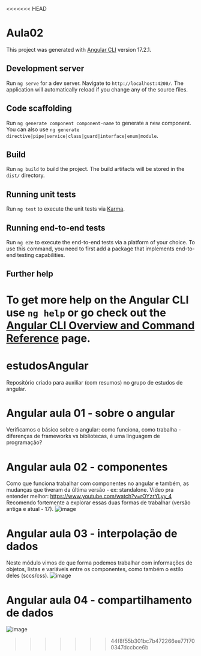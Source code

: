 <<<<<<< HEAD
# Aula02

This project was generated with [Angular CLI](https://github.com/angular/angular-cli) version 17.2.1.

## Development server

Run `ng serve` for a dev server. Navigate to `http://localhost:4200/`. The application will automatically reload if you change any of the source files.

## Code scaffolding

Run `ng generate component component-name` to generate a new component. You can also use `ng generate directive|pipe|service|class|guard|interface|enum|module`.

## Build

Run `ng build` to build the project. The build artifacts will be stored in the `dist/` directory.

## Running unit tests

Run `ng test` to execute the unit tests via [Karma](https://karma-runner.github.io).

## Running end-to-end tests

Run `ng e2e` to execute the end-to-end tests via a platform of your choice. To use this command, you need to first add a package that implements end-to-end testing capabilities.

## Further help

To get more help on the Angular CLI use `ng help` or go check out the [Angular CLI Overview and Command Reference](https://angular.io/cli) page.
=======
# estudosAngular
Repositório criado para auxiliar (com resumos) no grupo de estudos de angular.

# Angular aula 01 - sobre o angular
Verificamos o básico sobre o angular: como funciona, como trabalha - diferenças de frameworks vs bibliotecas, é uma linguagem de programação? 

# Angular aula 02 - componentes
Como que funciona trabalhar com componentes no angular e também, as mudanças que tiveram da última versão - ex: standalone. 
Vídeo pra entender melhor: <https://www.youtube.com/watch?v=rOYzrYLyy_4>
Recomendo fortemente a explorar essas duas formas de trabalhar (versão antiga e atual - 17). 
![image](https://github.com/larisarapio/estudosAngular/assets/129699975/85949b14-1c56-4763-8ec7-8789de49b83e)

# Angular aula 03 - interpolação de dados
Neste módulo vimos de que forma podemos trabalhar com informações de objetos, listas e variáveis entre os componentes, como também o estilo deles (sccs/css).
![image](https://github.com/larisarapio/estudosAngular/assets/129699975/92bfbadb-fb1c-4ce6-b3ea-ab723c85b2de)


# Angular aula 04 - compartilhamento de dados
![image](https://github.com/larisarapio/estudosAngular/assets/129699975/655d1395-f6bb-4935-8ae5-d6160e75b116)
>>>>>>> 44f8f55b301bc7b472266ee77f700347dccbce6b
